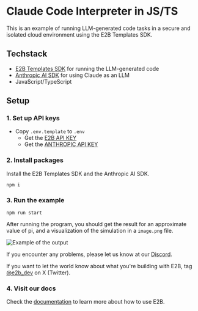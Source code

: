 # Claude Code Interpreter in JS/TS
This is an example of running LLM-generated code tasks in a secure and isolated cloud environment using the E2B Templates SDK.

## Techstack
- [E2B Templates SDK](https://github.com/e2b-dev/E2B) for running the LLM-generated code
- [Anthropic AI SDK](https://www.npmjs.com/package/@anthropic-ai/sdk) for using Claude as an LLM
- JavaScript/TypeScript

## Setup

### 1. Set up API keys
- Copy `.env.template`   to `.env`
  - Get the [E2B API KEY](https://e2b.dev/docs/getting-started/api-key)
  - Get the [ANTHROPIC API KEY](https://console.anthropic.com/settings/keys)

### 2. Install packages

Install the E2B Templates SDK and the Anthropic AI SDK.

```
npm i
```

### 3. Run the example

```
npm run start
```


After running the program, you should get the result for an approximate value of pi, and a visualization of the simulation in a `image.png` file.

![Example of the output](example.png)

If you encounter any problems, please let us know at our [Discord](https://discord.com/invite/U7KEcGErtQ).

If you want to let the world know about what you're building with E2B, tag [@e2b_dev](https://twitter.com/e2b_dev) on X (Twitter).

### 4. Visit our docs
Check the [documentation](https://e2b.dev/docs) to learn more about how to use E2B.